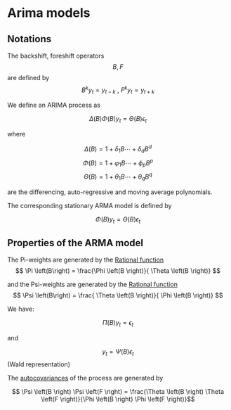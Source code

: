 # Arima models

## Notations

The backshift, foreshift operators  
$$ B, F $$ 
are defined by
$$ B^k y_t = y_{t-k} \:, \: F^k y_t = y_{t+k}$$


We define an ARIMA process as 

$$ \Delta \left(B \right) \Phi \left(B \right) y_t = \Theta \left(B \right) \epsilon_t $$

where 

$$ \Delta \left(B \right)= 1+ \delta_1 B  \cdots + \delta_d B^d $$
$$ \Phi \left(B \right)= 1+ \varphi_1 B  \cdots + \phi_p B^p $$
$$ \Theta \left(B \right)= 1+ \theta_1 B  \cdots + \theta_q B^q $$

are the differencing, auto-regressive and moving average polynomials. 

The corresponding stationary ARMA model is defined by 

$$ \Phi \left(B \right) y_t = \Theta \left(B \right) \epsilon_t $$

## Properties of the ARMA model

The Pi-weights are generated by the [Rational function](..\maths\rationalfunction.md) 
$$ \Pi \left(B\right) = \frac{\Phi \left(B \right)}{ \Theta \left(B \right)} $$

and the Psi-weights are generated by the [Rational function](..\maths\rationalfunction.md) 
$$ \Psi \left(B\right) = \frac{ \Theta \left(B \right)}{ \Phi \left(B \right)} $$

We have:

$$ \Pi \left(B \right) y_t = \epsilon_t $$

and

$$ y_t = \Psi \left(B \right) \epsilon_t $$
(Wald representation)

The [autocovariances](.\acf.md) of the process are generated by 

$$ \Psi \left(B \right) \Psi \left(F \right) = \frac{\Theta \left(B \right) \Theta \left(F \right)}{\Phi \left(B \right) \Phi \left(F \right)}$$